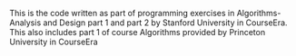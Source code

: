 This is the code written as part of programming exercises in Algorithms-Analysis and Design part 1 and part 2 by Stanford University in CourseEra.
This also includes part 1 of course Algorithms provided by Princeton University in CourseEra
